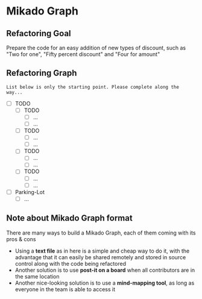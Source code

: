 # Mikado Graph

## Refactoring Goal

Prepare the code for an easy addition of new types of discount, such as "Two for one", "Fifty percent discount" and "Four for amount"

## Refactoring Graph

`List below is only the starting point. Please complete along the way...`

- [ ] TODO
    - [ ] TODO
        - [ ] ...
        - [ ] ...
    - [ ] TODO
        - [ ] ...
        - [ ] ...
    - [ ] TODO
        - [ ] ...
        - [ ] ...
    - [ ] TODO
        - [ ] ...
        - [ ] ...
- [ ] Parking-Lot
    - [ ] ...

## Note about Mikado Graph format

There are many ways to build a Mikado Graph, each of them coming with its pros & cons

- Using a **text file** as in here is a simple and cheap way to do it,
  with the advantage that it can easily be shared remotely and stored in source control along with the code being refactored
- Another solution is to use **post-it on a board** when all contributors are in the same location
- Another nice-looking solution is to use a **mind-mapping tool**, as long as everyone in the team is able to access it